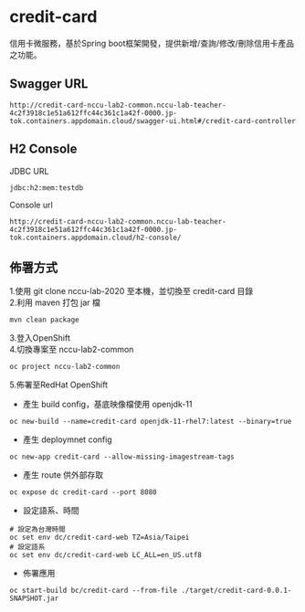 # credit-card

信用卡微服務，基於Spring boot框架開發，提供新增/查詢/修改/刪除信用卡產品之功能。

## Swagger URL
```
http://credit-card-nccu-lab2-common.nccu-lab-teacher-4c2f3918c1e51a612ffc44c361c1a42f-0000.jp-tok.containers.appdomain.cloud/swagger-ui.html#/credit-card-controller
```

## H2 Console
JDBC URL
```
jdbc:h2:mem:testdb
```
Console url
```
http://credit-card-nccu-lab2-common.nccu-lab-teacher-4c2f3918c1e51a612ffc44c361c1a42f-0000.jp-tok.containers.appdomain.cloud/h2-console/
```

## 佈署方式
1.使用 git clone nccu-lab-2020 至本機，並切換至 credit-card 目錄  
2.利用 maven 打包 jar 檔
```
mvn clean package
```
3.登入OpenShift  
4.切換專案至 nccu-lab2-common
```
oc project nccu-lab2-common
```
5.佈署至RedHat OpenShift
- 產生 build config，基底映像檔使用 openjdk-11
```
oc new-build --name=credit-card openjdk-11-rhel7:latest --binary=true
```
- 產生 deploymnet config
```
oc new-app credit-card --allow-missing-imagestream-tags
```
- 產生 route 供外部存取
```
oc expose dc credit-card --port 8080 
```
- 設定語系、時間
```
# 設定為台灣時間
oc set env dc/credit-card-web TZ=Asia/Taipei
# 設定語系
oc set env dc/credit-card-web LC_ALL=en_US.utf8
```
- 佈署應用
```
oc start-build bc/credit-card --from-file ./target/credit-card-0.0.1-SNAPSHOT.jar
```
